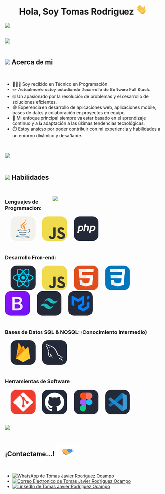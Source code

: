 <!-- Header -->

<div>
  <h1 align="center">
    Hola, Soy Tomas Rodriguez
    <img width="35" src="https://github.com/1999AZZAR/1999AZZAR/blob/main/resources/img/waving.gif">
  </h1>
  <img src="https://github.com/TomasRodriguez-dev/TomasRodriguez-dev/assets/102562595/36812e8d-ace3-4387-8cb6-c540fc8ef3cd.gif">
</div><br>

<img src="https://user-images.githubusercontent.com/73097560/115834477-dbab4500-a447-11eb-908a-139a6edaec5c.gif"><br><br>

<!-- Main -->

## <picture><img src = "https://github.com/TomasRodriguez-dev/TomasRodriguez-dev/assets/102562595/d77f840c-70ed-4447-b139-f4e35eb27d2b" width = 50px></picture> **Acerca de mi**
<br>

- 👨🏽‍🎓 Soy recibido en Técnico en Programación.
- ✏️ Actualmente estoy estudiando Desarrollo de Software Full Stack.
- 🤓 Un apasionado por la resolución de problemas y el desarrollo de soluciones eficientes.
- 😄 Experencia en desarrollo de aplicaciones web, aplicaciones mobile, bases de datos y colaboración en proyectos en equipo.
- 🎯 Mi enfoque principal siempre va estar basado en el aprendizaje continuo y a la adaptación a las últimas tendencias tecnológicas.
- ⏱️ Estoy ansioso por poder contribuir con mi experiencia y habilidades a un entorno dinámico y desafiante.

<br><br>
<img src="https://user-images.githubusercontent.com/73097560/115834477-dbab4500-a447-11eb-908a-139a6edaec5c.gif"><br><br>

## <img src="https://media2.giphy.com/media/QssGEmpkyEOhBCb7e1/giphy.gif?cid=ecf05e47a0n3gi1bfqntqmob8g9aid1oyj2wr3ds3mg700bl&rid=giphy.gif" width ="25"><b> Habilidades</b>
<br>

<picture> <img align="right" src="https://github.com/TomasRodriguez-dev/TomasRodriguez-dev/assets/102562595/9e9f7290-deee-425b-9bbe-c0e7484843fe" width = 350px></picture>

<h3>Lenguajes de Programacion:</h3>

<div> 
  &emsp; 
    <img alt="Java" src="https://raw.githubusercontent.com/tandpfun/skill-icons/59059d9d1a2c092696dc66e00931cc1181a4ce1f/icons/Java-Light.svg" width="80">
  &emsp; 
    <img alt="JavaScript" src="https://raw.githubusercontent.com/tandpfun/skill-icons/59059d9d1a2c092696dc66e00931cc1181a4ce1f/icons/JavaScript.svg" width="80">
  &emsp;
    <img alt="Php Basico" src="https://raw.githubusercontent.com/tandpfun/skill-icons/59059d9d1a2c092696dc66e00931cc1181a4ce1f/icons/PHP-Dark.svg" width="80">
</div>
<br>

<h3>Desarrollo Fron-end:</h3>

<div> 
  &emsp; 
    <img alt="React" src="https://raw.githubusercontent.com/tandpfun/skill-icons/59059d9d1a2c092696dc66e00931cc1181a4ce1f/icons/React-Dark.svg" width="80">
  &emsp; 
    <img alt="JavaScript" src="https://raw.githubusercontent.com/tandpfun/skill-icons/59059d9d1a2c092696dc66e00931cc1181a4ce1f/icons/JavaScript.svg" width="80">
  &emsp;
    <img alt="HTML5" src="https://raw.githubusercontent.com/tandpfun/skill-icons/59059d9d1a2c092696dc66e00931cc1181a4ce1f/icons/HTML.svg" width="80">
  &emsp;
    <img alt="CSS3" src="https://raw.githubusercontent.com/tandpfun/skill-icons/59059d9d1a2c092696dc66e00931cc1181a4ce1f/icons/CSS.svg" width="80">
  &emsp;
    <img alt="Bootstrap" src="https://raw.githubusercontent.com/tandpfun/skill-icons/59059d9d1a2c092696dc66e00931cc1181a4ce1f/icons/Bootstrap.svg" width="80">
  &emsp;
    <img alt="TailwindCSS" src="https://raw.githubusercontent.com/tandpfun/skill-icons/59059d9d1a2c092696dc66e00931cc1181a4ce1f/icons/TailwindCSS-Dark.svg" width="80">
  &emsp;
    <img alt="MaterialUI" src="https://raw.githubusercontent.com/tandpfun/skill-icons/59059d9d1a2c092696dc66e00931cc1181a4ce1f/icons/MaterialUI-Dark.svg" width="80">
</div>
<br>

<h3>Bases de Datos SQL & NOSQL: (Conocimiento Intermedio)</h3>

<div> 
  &emsp; 
    <img alt="Firebase" src="https://raw.githubusercontent.com/tandpfun/skill-icons/59059d9d1a2c092696dc66e00931cc1181a4ce1f/icons/Firebase-Dark.svg" width="80">
  &emsp; 
    <img alt="MySQL" src="https://raw.githubusercontent.com/tandpfun/skill-icons/59059d9d1a2c092696dc66e00931cc1181a4ce1f/icons/MySQL-Dark.svg" width="80">
</div>
<br>

<h3>Herramientas de Software</h3>

<div> 
  &emsp; 
    <img alt="Git" src="https://raw.githubusercontent.com/tandpfun/skill-icons/59059d9d1a2c092696dc66e00931cc1181a4ce1f/icons/Git.svg" width="80">
  &emsp; 
    <img alt="Github" src="https://raw.githubusercontent.com/tandpfun/skill-icons/59059d9d1a2c092696dc66e00931cc1181a4ce1f/icons/Github-Dark.svg" width="80">
  &emsp; 
    <img alt="Figma" src="https://raw.githubusercontent.com/tandpfun/skill-icons/59059d9d1a2c092696dc66e00931cc1181a4ce1f/icons/Figma-Dark.svg" width="80">
  &emsp; 
    <img alt="VSCode" src="https://raw.githubusercontent.com/tandpfun/skill-icons/59059d9d1a2c092696dc66e00931cc1181a4ce1f/icons/VSCode-Dark.svg" width="80">
</div>
<br>

<img src="https://user-images.githubusercontent.com/73097560/115834477-dbab4500-a447-11eb-908a-139a6edaec5c.gif"><br><br>

<!-- Footer -->

## <b>¡Contactame...!</b><img src="https://github.com/0xAbdulKhalid/0xAbdulKhalid/raw/main/assets/mdImages/handshake.gif" width ="80">
<br>

<div align="left">
  <ul>
    <li>
      <!-- WhatsApp -->
      <a href="https://bit.ly/TomasJavierRodriguezOcampo" target="_blank">
        <img src="https://img.shields.io/badge/WhatsApp-+5492994637975-25D366?style=for-the-badge&logo=whatsapp" alt="WhatsApp de Tomas Javier Rodriguez Ocampo"> 
      </a>
    </li>
    <li>
      <!-- Gmail -->
      <a href="mailto:rodrigueztomas411@gmail.com" target="_blank">
        <img src="https://img.shields.io/badge/Gmail-rodrigueztomas411@gmail.com-EA4335?style=for-the-badge&logo=gmail" alt="Correo Electronico de Tomas Javier Rodriguez Ocampo">  
      </a>
    </li>
    <li>
      <!-- LinkedIn -->
      <a href="https://www.linkedin.com/in/tom%C3%A1s-javier-rodriguez-ocampo-0472a2252/" target="_blank">
        <img src="https://img.shields.io/badge/LinkedIn-TomasJavierRodriguezOcampo-0A66C2?style=for-the-badge&logo=linkedin" alt="LinkedIn de Tomas Javier Rodriguez Ocampo">
      </a>
    </li>
  </ul>
</div>
